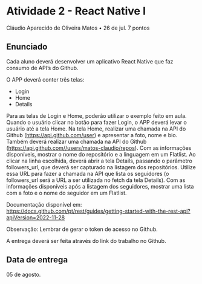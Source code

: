# Atividade 2 - React Native I

Cláudio Aparecido de Oliveira Matos • 26 de jul. 7 pontos

## Enunciado

Cada aluno deverá desenvolver um aplicativo React Native que faz consumo de API’s do Github.

O APP deverá conter três telas:

- Login
- Home
- Details

Para as telas de Login e Home, poderão utilizar o exemplo feito em aula.
Quando o usuário clicar no botão para fazer Login, o APP deverá levar o usuário até a tela Home.
Na tela Home, realizar uma chamada na API do Github (<https://api.github.com/user>) e apresentar a foto, nome e bio. Também deverá realizar uma chamada na API do Github (<https://api.github.com//users/matos-claudio/repos>).
Com as informações disponíveis, mostrar  o nome do repositório e a linguagem em um Flatlist.
Ao clicar na linha escolhida, deverá abrir a tela Details, passando o parâmetro followers_url, que deverá ser capturado na listagem dos repositórios. Utilize essa URL para fazer a chamada na API que lista os seguidores (o followers_url será a URL a ser utilizada no fetch da tela Details).
Com as informações disponíveis após a listagem dos seguidores, mostrar uma lista com a foto e o nome do seguidor em um Flatlist.

Documentação disponível em: <https://docs.github.com/pt/rest/guides/getting-started-with-the-rest-api?apiVersion=2022-11-28>

Observação: Lembrar de gerar o token de acesso no Github.

A entrega deverá ser feita através do link do trabalho no Github.

## Data de entrega

05 de agosto.
